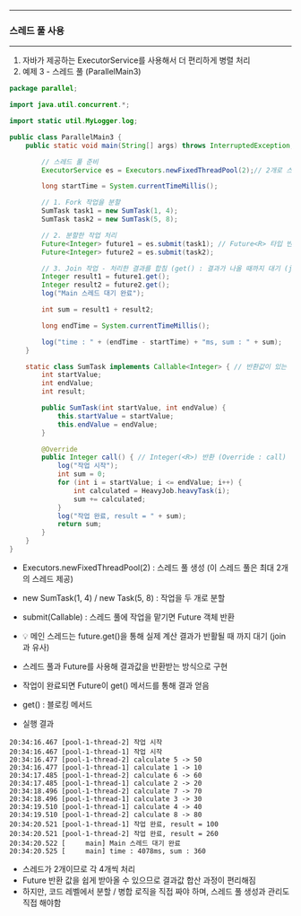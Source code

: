 -----
### 스레드 풀 사용
-----
1. 자바가 제공하는 ExecutorService를 사용해서 더 편리하게 병렬 처리
2. 예제 3 - 스레드 풀 (ParallelMain3)
```java
package parallel;

import java.util.concurrent.*;

import static util.MyLogger.log;

public class ParallelMain3 {
    public static void main(String[] args) throws InterruptedException, ExecutionException {

        // 스레드 풀 준비
        ExecutorService es = Executors.newFixedThreadPool(2);// 2개로 스레드 풀 제한

        long startTime = System.currentTimeMillis();

        // 1. Fork 작업을 분할
        SumTask task1 = new SumTask(1, 4);
        SumTask task2 = new SumTask(5, 8);

        // 2. 분할한 작업 처리
        Future<Integer> future1 = es.submit(task1); // Future<R> 타입 반환
        Future<Integer> future2 = es.submit(task2);

        // 3. Join 작업 - 처리한 결과를 합침 (get() : 결과가 나올 때까지 대기 (join()과 유사 / Blocking)
        Integer result1 = future1.get();
        Integer result2 = future2.get();
        log("Main 스레드 대기 완료");

        int sum = result1 + result2;

        long endTime = System.currentTimeMillis();

        log("time : " + (endTime - startTime) + "ms, sum : " + sum);
    }

    static class SumTask implements Callable<Integer> { // 반환값이 있는 경우 Runnable이 아닌 Callable<R> (반환값)
        int startValue;
        int endValue;
        int result;

        public SumTask(int startValue, int endValue) {
            this.startValue = startValue;
            this.endValue = endValue;
        }

        @Override
        public Integer call() { // Integer(<R>) 반환 (Override : call)
            log("작업 시작");
            int sum = 0;
            for (int i = startValue; i <= endValue; i++) {
                int calculated = HeavyJob.heavyTask(i);
                sum += calculated;
            }
            log("작업 완료, result = " + sum);
            return sum;
        }
    }
}
```
  - Executors.newFixedThreadPool(2) : 스레드 풀 생성 (이 스레드 풀은 최대 2개의 스레드 제공)
  - new SumTask(1, 4) / new Task(5, 8) : 작업을 두 개로 분할
  - submit(Callable) : 스레드 풀에 작업을 맡기면 Future 객체 반환
  - 💡 메인 스레드는 future.get()을 통해 실제 계산 결과가 반활될 때 까지 대기 (join과 유사)
  - 스레드 풀과 Future를 사용해 결과값을 반환받는 방식으로 구현
  - 작업이 완료되면 Future이 get() 메서드를 통해 결과 얻음
  - get() : 블로킹 메서드

  - 실행 결과
```
20:34:16.467 [pool-1-thread-2] 작업 시작
20:34:16.467 [pool-1-thread-1] 작업 시작
20:34:16.477 [pool-1-thread-2] calculate 5 -> 50
20:34:16.477 [pool-1-thread-1] calculate 1 -> 10
20:34:17.485 [pool-1-thread-2] calculate 6 -> 60
20:34:17.485 [pool-1-thread-1] calculate 2 -> 20
20:34:18.496 [pool-1-thread-2] calculate 7 -> 70
20:34:18.496 [pool-1-thread-1] calculate 3 -> 30
20:34:19.510 [pool-1-thread-1] calculate 4 -> 40
20:34:19.510 [pool-1-thread-2] calculate 8 -> 80
20:34:20.521 [pool-1-thread-1] 작업 완료, result = 100
20:34:20.521 [pool-1-thread-2] 작업 완료, result = 260
20:34:20.522 [     main] Main 스레드 대기 완료
20:34:20.525 [     main] time : 4078ms, sum : 360
```

  - 스레드가 2개이므로 각 4개씩 처리
  - Future 반환 값을 쉽게 받아올 수 있으므로 결과값 합산 과정이 편리해짐
  - 하지만, 코드 레벨에서 분할 / 병합 로직을 직접 짜야 하며, 스레드 풀 생성과 관리도 직접 해야함
